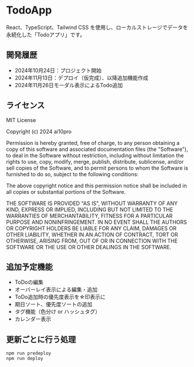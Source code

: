 # TodoApp

React、TypeScript、Tailwind CSS を使用し、ローカルストレージでデータを永続化した「Todoアプリ」です。

## 開発履歴

- 2024年10月24日：プロジェクト開始
- 2024年11月13日：デプロイ（仮完成）、以降追加機能作成
- 2024年11月26日モーダル表示によるTodo追加

## ライセンス

MIT License

Copyright (c) 2024 ai10pro

Permission is hereby granted, free of charge, to any person obtaining a copy
of this software and associated documentation files (the "Software"), to deal
in the Software without restriction, including without limitation the rights
to use, copy, modify, merge, publish, distribute, sublicense, and/or sell
copies of the Software, and to permit persons to whom the Software is
furnished to do so, subject to the following conditions:

The above copyright notice and this permission notice shall be included in all
copies or substantial portions of the Software.

THE SOFTWARE IS PROVIDED "AS IS", WITHOUT WARRANTY OF ANY KIND, EXPRESS OR
IMPLIED, INCLUDING BUT NOT LIMITED TO THE WARRANTIES OF MERCHANTABILITY,
FITNESS FOR A PARTICULAR PURPOSE AND NONINFRINGEMENT. IN NO EVENT SHALL THE
AUTHORS OR COPYRIGHT HOLDERS BE LIABLE FOR ANY CLAIM, DAMAGES OR OTHER
LIABILITY, WHETHER IN AN ACTION OF CONTRACT, TORT OR OTHERWISE, ARISING FROM,
OUT OF OR IN CONNECTION WITH THE SOFTWARE OR THE USE OR OTHER DEALINGS IN THE
SOFTWARE.

## 追加予定機能

- ToDoの編集
- オーバーレイ表示による編集・追加
- ToDo追加時の優先度表示を☆印表示に
- 期日ソート、優先度ソートの追加
- タグ機能（色分け or ハッシュタグ）
- カレンダー表示

## 更新ごとに行う処理

```
npm run predeploy
npm run deploy
```
